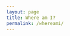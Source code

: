 ```yaml
---
layout: page
title: Where am I?
permalink: /whereami/
---
```


<div id="widget"></div>

<!--Google Maps v3 API -->
<script type="text/javascript" src="https://maps.googleapis.com/maps/api/js?key=AIzaSyDycs5UAKebcWcT9UZzKcxrfnqzu84ygwg"></script>
<!-- jQuery, Note: Do not include this line if jQuery is already present -->
<script type="text/javascript" src="//ajax.googleapis.com/ajax/libs/jquery/1.11.0/jquery.min.js"></script> 
<script type="text/javascript" src="//d3ra5e5xmvzawh.cloudfront.net/live-widget/2.0/spot-main-min.js"></script>

<script type="text/javascript">
	$(function() {
		$('#widget').spotLiveWidget({ 
			feedId: '0BbHkTrRsS3Dj46lIpeNSm0yriMQguWz0'
			mapType: 'TERRAIN'
			width: 800,
			height: 800,
      showLegend: true,
      legendHeight: 70
		});
	});
</script>
